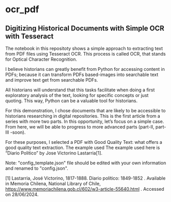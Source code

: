 # ocr_pdf
## Digitizing Historical Documents with Simple OCR with Tesseract

The notebook in this repositoty shows a simple approach to extracting text from PDF files using Tesseract OCR. This process is called OCR, that stands for Optical Character Recognition.

I believe historians can greatly benefit from Python for accessing content in PDFs; because it can transform PDFs based-images into searchable text and improve text get from searchable PDFs.

All historians will understand that this tasks facilitate when doing a first exploratory analysis of the text, looking for specific concepts or just quoting. This way, Python can be a valuable tool for historians.

For this demonstration, I chose documents that are likely to be accessible to historians researching in digital repositories. This is the first article from a series with more two parts. In this opportunity, let’s focus on a simple case. From here, we will be able to progress to more advanced parts (part-II, part-III -soon).

For these purposes, I selected a PDF with Good Quality Text: what offers a good quality text extraction. The example used The example used here is “Diario Politico” by Jose Victorino Lastarria[1].

Note: "config_template.json" file should be edited with your own information and renamed to "config.json".

[1] Lastarria, José Victorino, 1817-1888. Diario político: 1849-1852 . Available in Memoria Chilena, National Library of Chile, https://www.memoriachilena.gob.cl/602/w3-article-55640.html . Accessed on 28/06/2024.
